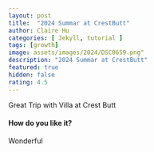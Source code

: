 ```yaml
---
layout: post
title:  "2024 Summar at CrestButt"
author: Claire Hu
categories: [ Jekyll, tutorial ]
tags: [growth]
image: assets/images/2024/DSC0659.png"
description: "2024 Summar at CrestButt"
featured: true
hidden: false
rating: 4.5
---
```


Great Trip with Villa at Crest Butt

#### How do you like it?

Wonderful
